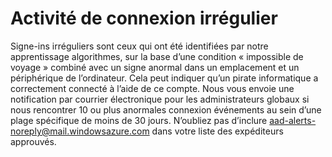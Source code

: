 <properties
    pageTitle="Activité de connexion irrégulier"
    description="Un rapport qui inclut se ins qui ont été identifiés comme anormale par notre apprentissage algorithmes de l’ordinateur."
    services="active-directory"
    documentationCenter=""
    authors="SSalahAhmed"
    manager="gchander"
    editor=""/>

<tags
    ms.service="active-directory"
    ms.workload="identity"
    ms.tgt_pltfrm="na"
    ms.devlang="na"
    ms.topic="article"
    ms.date="03/04/2016"
    ms.author="saah;kenhoff"/>

# <a name="irregular-sign-in-activity"></a>Activité de connexion irrégulier

Signe-ins irréguliers sont ceux qui ont été identifiées par notre apprentissage algorithmes, sur la base d’une condition « impossible de voyage » combiné avec un signe anormal dans un emplacement et un périphérique de l’ordinateur. Cela peut indiquer qu’un pirate informatique a correctement connecté à l’aide de ce compte.
Nous vous envoie une notification par courrier électronique pour les administrateurs globaux si nous rencontrer 10 ou plus anormales connexion événements au sein d’une plage spécifique de moins de 30 jours. N’oubliez pas d’inclure aad-alerts-noreply@mail.windowsazure.com dans votre liste des expéditeurs approuvés.
